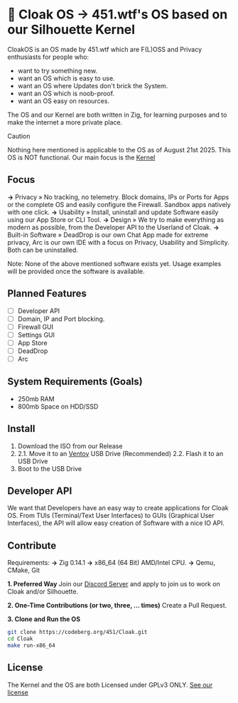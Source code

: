 # 🦸 Cloak OS **→** 451.wtf's OS based on our Silhouette Kernel
CloakOS is an OS made by 451.wtf which are F(L)OSS and Privacy enthusiasts for people who:
- want to try something new.
- want an OS which is easy to use.
- want an OS where Updates don't brick the System.
- want an OS which is noob-proof.
- want an OS easy on resources.

The OS and our Kernel are both written in Zig, for learning purposes and to make the internet a more private place.

> [!CAUTION]
> Nothing here mentioned is applicable to the OS as of August 21st 2025.
> This OS is NOT functional. Our main focus is the [Kernel](https://codeberg.org/451/Silhouette)

## Focus
**→** Privacy » No tracking, no telemetry. Block domains, IPs or Ports for Apps or the complete OS and easily configure the Firewall. Sandbox apps natively with one click.
**→** Usability » Install, uninstall and update Software easily using our App Store or CLI Tool.
**→** Design » We try to make everything as modern as possible, from the Developer API to the Userland of Cloak.
**→** Built-in Software » DeadDrop is our own Chat App made for extreme privacy, Arc is our own IDE with a focus on Privacy, Usability and Simplicity. Both can be uninstalled.

Note: None of the above mentioned software exists yet. Usage examples will be provided once the software is available.

## Planned Features
- [ ] Developer API
- [ ] Domain, IP and Port blocking.
- [ ] Firewall GUI
- [ ] Settings GUI
- [ ] App Store
- [ ] DeadDrop
- [ ] Arc

## System Requirements (Goals)
- 250mb RAM
- 800mb Space on HDD/SSD

## Install
1. Download the ISO from our Release
2.
    2.1. Move it to an [Ventoy](https://ventory.net/) USB Drive (Recommended)
    2.2. Flash it to an USB Drive
3. Boot to the USB Drive

## Developer API
We want that Developers have an easy way to create applications for Cloak OS.
From TUIs (Terminal/Text User Interfaces) to GUIs (Graphical User Interfaces), the API will allow easy creation of Software with a nice IO API.

## Contribute
Requirements:
**→** Zig 0.14.1
**→** x86_64 (64 Bit) AMD/Intel CPU.
**→** Qemu, CMake, Git

**1. Preferred Way**
Join our [Discord Server](https://discord.gg/Knm3aHMmkW) and apply to join us to work on Cloak and/or Silhouette.

**2. One-Time Contributions (or two, three, ... times)**
Create a Pull Request.

**3. Clone and Run the OS**
```bash
git clone https://codeberg.org/451/Cloak.git
cd Cloak
make run-x86_64
```

## License
The Kernel and the OS are both Licensed under GPLv3 ONLY. [See our license](LICENSE)